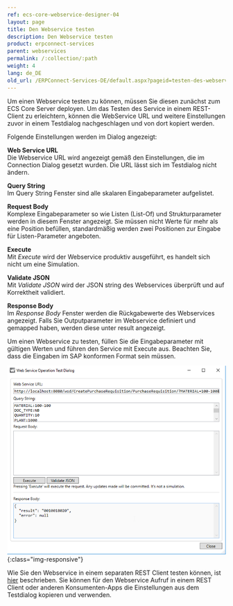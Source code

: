 ```yaml
---
ref: ecs-core-webservice-designer-04
layout: page
title: Den Webservice testen
description: Den Webservice testen
product: erpconnect-services
parent: webservices
permalink: /:collection/:path
weight: 4
lang: de_DE
old_url: /ERPConnect-Services-DE/default.aspx?pageid=testen-des-webservice
---
```


Um einen Webservice testen zu können, müssen Sie diesen zunächst zum ECS Core Server deployen. 
Um das Testen des Service in einem REST-Client zu erleichtern, können die WebService URL und weitere Einstellungen zuvor in einem Testdialog nachgeschlagen und von dort kopiert werden. 

Folgende Einstellungen werden im Dialog angezeigt:

**Web Service URL** <br>
Die Webservice URL wird angezeigt gemäß den Einstellungen, die im Connection Dialog gesetzt wurden. Die URL lässt sich im Testdialog nicht ändern. 

**Query String** <br>
Im Query String Fenster sind alle skalaren Eingabeparameter aufgelistet. 

**Request Body** <br>
Komplexe Eingabeparameter so wie Listen (List-Of) und Strukturparameter werden in diesem Fenster angezeigt. Sie müssen nicht Werte für mehr als eine Position befüllen, standardmäßig werden zwei Positionen zur Eingabe für Listen-Parameter angeboten.  

**Execute** <br>
Mit *Execute* wird der Webservice produktiv ausgeführt, es handelt sich nicht um eine Simulation.  

**Validate JSON** <br>
Mit *Validate JSON* wird der JSON string des Webservices überprüft und auf Korrektheit validiert. 

**Response Body** <br>
Im *Response Body* Fenster werden die Rückgabewerte des Webservices angezeigt. Falls Sie Outputparameter im Webservice definiert und gemapped haben, werden diese unter result angezeigt.  


Um einen Webservice zu testen, füllen Sie die Eingabeparameter mit gültigen Werten und führen den Service mit Execute aus. Beachten Sie, dass die Eingaben im SAP konformen Format sein müssen. 

![ecscore-webservices20](/img/content/ecscore-webservices20.png){:class="img-responsive"}

Wie Sie den Webservice in einem separaten REST Client testen können, ist [hier]() beschrieben. Sie können für den Webservice Aufruf in einem REST Client oder anderen Konsumenten-Apps die Einstellungen aus dem Testdialog kopieren und verwenden.  